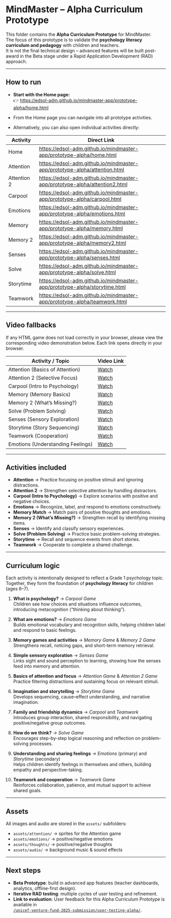 # MindMaster – Alpha Curriculum Prototype

This folder contains the **Alpha Curriculum Prototype** for MindMaster.  
The focus of this prototype is to validate the **psychology literacy curriculum and pedagogy** with children and teachers.  
It is not the final technical design – advanced features will be built post-award in the Beta stage under a Rapid Application Development (RAD) approach.

---

## How to run
- **Start with the Home page:**  
  👉 https://edsol-adm.github.io/mindmaster-app/prototype-alpha/home.html  

- From the Home page you can navigate into all prototype activities.  
- Alternatively, you can also open individual activities directly:

| Activity    | Direct Link                                                                                          |
|-------------|------------------------------------------------------------------------------------------------------|
| Home        | https://edsol-adm.github.io/mindmaster-app/prototype-alpha/home.html                                 |
| Attention   | https://edsol-adm.github.io/mindmaster-app/prototype-alpha/attention.html                            |
| Attention 2 | https://edsol-adm.github.io/mindmaster-app/prototype-alpha/attention2.html                           |
| Carpool     | https://edsol-adm.github.io/mindmaster-app/prototype-alpha/carpool.html                              |
| Emotions    | https://edsol-adm.github.io/mindmaster-app/prototype-alpha/emotions.html                             |
| Memory      | https://edsol-adm.github.io/mindmaster-app/prototype-alpha/memory.html                               |
| Memory 2    | https://edsol-adm.github.io/mindmaster-app/prototype-alpha/memory2.html                              |
| Senses      | https://edsol-adm.github.io/mindmaster-app/prototype-alpha/senses.html                               |
| Solve       | https://edsol-adm.github.io/mindmaster-app/prototype-alpha/solve.html                                |
| Storytime   | https://edsol-adm.github.io/mindmaster-app/prototype-alpha/storytime.html                            |
| Teamwork    | https://edsol-adm.github.io/mindmaster-app/prototype-alpha/teamwork.html                             |

---

## Video fallbacks
If any HTML game does not load correctly in your browser, please view the corresponding video demonstration below. Each link opens directly in your browser.

| Activity / Topic                | Video Link                                                                                   |
|---------------------------------|----------------------------------------------------------------------------------------------|
| Attention (Basics of Attention) | [Watch](https://github.com/edsol-adm/mindmaster-app/raw/refs/heads/main/prototype-alpha/videos_alpha/alpha_basics-of-attention-and-focus_attention.mp4) |
| Attention 2 (Selective Focus)   | [Watch](https://github.com/edsol-adm/mindmaster-app/raw/refs/heads/main/prototype-alpha/videos_alpha/alpha_basics-of-attention-and-focus_attention2.mp4) |
| Carpool (Intro to Psychology)   | [Watch](https://github.com/edsol-adm/mindmaster-app/raw/refs/heads/main/prototype-alpha/videos_alpha/alpha_intro-to-psychology_carpool.mp4) |
| Memory (Memory Basics)          | [Watch](https://github.com/edsol-adm/mindmaster-app/raw/refs/heads/main/prototype-alpha/videos_alpha/alpha_memory-basics_memory.mp4) |
| Memory 2 (What’s Missing?)      | [Watch](https://github.com/edsol-adm/mindmaster-app/raw/refs/heads/main/prototype-alpha/videos_alpha/alpha_memory-basics_memory2.mp4) |
| Solve (Problem Solving)         | [Watch](https://github.com/edsol-adm/mindmaster-app/raw/refs/heads/main/prototype-alpha/videos_alpha/alpha_problem-solving-basics_solve.mp4) |
| Senses (Sensory Exploration)    | [Watch](https://github.com/edsol-adm/mindmaster-app/raw/refs/heads/main/prototype-alpha/videos_alpha/alpha_sensory-exploration_senses.mp4) |
| Storytime (Story Sequencing)    | [Watch](https://github.com/edsol-adm/mindmaster-app/raw/refs/heads/main/prototype-alpha/videos_alpha/alpha_story-sequencing_storytime.mp4) |
| Teamwork (Cooperation)          | [Watch](https://github.com/edsol-adm/mindmaster-app/raw/refs/heads/main/prototype-alpha/videos_alpha/alpha_teamwork-cooperation_teamwork.mp4) |
| Emotions (Understanding Feelings)| [Watch](https://github.com/edsol-adm/mindmaster-app/raw/refs/heads/main/prototype-alpha/videos_alpha/alpha_understanding-emotions_emotions.mp4) |

---

## Activities included
- **Attention** → Practice focusing on positive stimuli and ignoring distractions.  
- **Attention 2** → Strengthen selective attention by handling distractors.  
- **Carpool (Intro to Psychology)** → Explore scenarios with positive and negative choices.  
- **Emotions** → Recognize, label, and respond to emotions constructively.  
- **Memory Match** → Match pairs of positive thoughts and emotions.  
- **Memory 2 (What’s Missing?)** → Strengthen recall by identifying missing items.  
- **Senses** → Identify and classify sensory experiences.  
- **Solve (Problem Solving)** → Practice basic problem-solving strategies.  
- **Storytime** → Recall and sequence events from short stories.  
- **Teamwork** → Cooperate to complete a shared challenge.  

---

## Curriculum logic
Each activity is intentionally designed to reflect a Grade 1 psychology topic. Together, they form the foundation of **psychology literacy** for children (ages 6–7).

1. **What is psychology?** → *Carpool Game*  
   Children see how choices and situations influence outcomes, introducing metacognition (“thinking about thinking”).  

2. **What are emotions?** → *Emotions Game*  
   Builds emotional vocabulary and recognition skills, helping children label and respond to basic feelings.  

3. **Memory games and activities** → *Memory Game* & *Memory 2 Game*  
   Strengthens recall, noticing gaps, and short-term memory retrieval.  

4. **Simple sensory exploration** → *Senses Game*  
   Links sight and sound perception to learning, showing how the senses feed into memory and attention.  

5. **Basics of attention and focus** → *Attention Game* & *Attention 2 Game*  
   Practice filtering distractions and sustaining focus on relevant stimuli.  

6. **Imagination and storytelling** → *Storytime Game*  
   Develops sequencing, cause–effect understanding, and narrative imagination.  

7. **Family and friendship dynamics** → *Carpool* and *Teamwork*  
   Introduces group interaction, shared responsibility, and navigating positive/negative group outcomes.  

8. **How do we think?** → *Solve Game*  
   Encourages step-by-step logical reasoning and reflection on problem-solving processes.  

9. **Understanding and sharing feelings** → *Emotions* (primary) and *Storytime* (secondary)  
   Helps children identify feelings in themselves and others, building empathy and perspective-taking.  

10. **Teamwork and cooperation** → *Teamwork Game*  
   Reinforces collaboration, patience, and mutual support to achieve shared goals.  

---

## Assets
All images and audio are stored in the `assets/` subfolders:  
- `assets/attention/` → sprites for the Attention game  
- `assets/emotions/` → positive/negative emotions  
- `assets/thoughts/` → positive/negative thoughts  
- `assets/audio/` → background music & sound effects  

---

## Next steps
- **Beta Prototype**: build in advanced app features (teacher dashboards, analytics, offline-first design).  
- **Iterative RAD testing**: multiple cycles of user testing and refinement.  
- **Link to evaluation**: User feedback for this Alpha Curriculum Prototype is available in  
  [`/unicef-venture-fund-2025-submission/user-testing-alpha/`](../unicef-venture-fund-2025-submission/user-testing-alpha/).  
